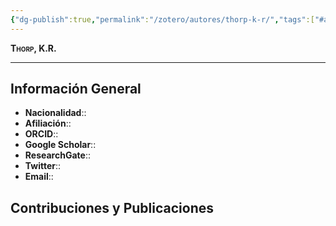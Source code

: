 ```yaml
---
{"dg-publish":true,"permalink":"/zotero/autores/thorp-k-r/","tags":["#autor","#researcher"]}
---
```



<span style="font-variant:small-caps; font-weight: bold;"> Thorp, K.R. </span>

---


## Información General

- **Nacionalidad**:: 
- **Afiliación**:: 
- **ORCID**:: 
- **Google Scholar**:: 
- **ResearchGate**:: 
- **Twitter**:: 
- **Email**::
  
## Contribuciones y Publicaciones






